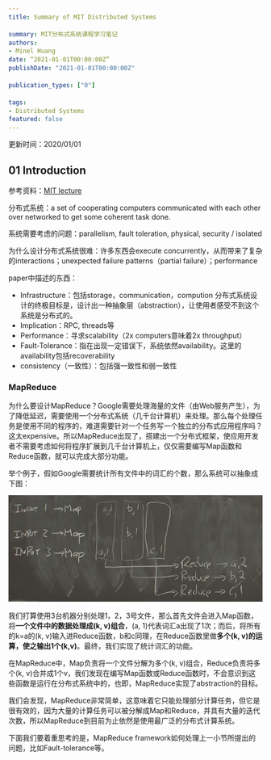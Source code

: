 ```yaml
---
title: Summary of MIT Distributed Systems

summary: MIT分布式系统课程学习笔记
authors:
- Minel Huang
date: “2021-01-01T00:00:00Z”
publishDate: "2021-01-01T00:00:00Z"

publication_types: ["0"]

tags: 
- Distributed Systems
featured: false
---
```


更新时间：2020/01/01

## 01 Introduction

参考资料：[MIT lecture](https://www.youtube.com/watch?v=cQP8WApzIQQ&t)

分布式系统：a set of cooperating computers communicated with each other over networked to get some coherent task done.

系统需要考虑的问题：parallelism, fault toleration, physical, security / isolated

为什么设计分布式系统很难：许多东西会execute concurrently，从而带来了复杂的interactions；unexpected failure patterns（partial failure）；performance 

paper中描述的东西：

- Infrastructure：包括storage，communication，compution 分布式系统设计的终极目标是，设计出一种抽象层（abstraction），让使用者感受不到这个系统是分布式的。
- Implication：RPC, threads等
- Performance：寻求scalability（2x computers意味着2x throughput）
- Fault-Tolerance：指在出现一定错误下，系统依然availability。这里的availability包括recoverability
- consistency（一致性）：包括强一致性和弱一致性

### MapReduce

为什么要设计MapReduce？Google需要处理海量的文件（由Web服务产生），为了降低延迟，需要使用一个分布式系统（几千台计算机）来处理。那么每个处理任务是使用不同的程序的，难道需要针对一个任务写一个独立的分布式应用程序吗？这太expensive。所以MapReduce出现了，搭建出一个分布式框架，使应用开发者不需要考虑如何将程序扩展到几千台计算机上，仅仅需要编写Map函数和Reduce函数，就可以完成大部分功能。

举个例子，假如Google需要统计所有文件中的词汇的个数，那么系统可以抽象成下图：

![](./1-1.jpg)

我们打算使用3台机器分别处理1，2，3号文件，那么首先文件会进入Map函数，将**一个文件中的数据处理成(k, v)组合**，(a, 1)代表词汇a出现了1次；而后，将所有的k=a的(k, v)输入进Reduce函数，b和c同理，在Reduce函数里做**多个(k, v)的运算，使之输出1个(k,v)**。最终，我们实现了统计词汇的功能。

在MapReduce中，Map负责将一个文件分解为多个(k, v)组合，Reduce负责将多个(k, v)合并成1个v，我们发现在编写Map函数或Reduce函数时，不会意识到这些函数是运行在分布式系统中的，也即，MapReduce实现了abstraction的目标。

我们会发现，MapReduce非常简单，这意味着它只能处理部分计算任务，但它是很有效的，因为大量的计算任务可以被分解成Map和Reduce，并具有大量的迭代次数，所以MapReduce到目前为止依然是使用最广泛的分布式计算系统。

下面我们要着重思考的是，MapReduce framework如何处理上一小节所提出的问题，比如Fault-tolerance等。



